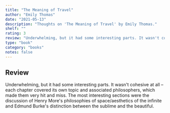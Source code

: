 ```yaml
---
title: "The Meaning of Travel"
author: "Emily Thomas"
date: "2021-05-13"
description: "Thoughts on 'The Meaning of Travel' by Emily Thomas."
shelf: ""
rating: 3
review: "Underwhelming, but it had some interesting parts. It wasn't cohesive at all &ndash; each chapter covered its own topic and associated philosophers, which made them very hit and miss. The most interesting sections were the discussion of Henry More's philosophies of space/aesthetics of the infinite and Edmund Burke's distinction between the sublime and the beautiful."
type: "book"
category: "books"
notes: false
---
```


## Review

Underwhelming, but it had some interesting parts. It wasn't cohesive at all &ndash; each chapter covered its own topic and associated philosophers, which made them very hit and miss. The most interesting sections were the discussion of Henry More's philosophies of space/aesthetics of the infinite and Edmund Burke's distinction between the sublime and the beautiful.
